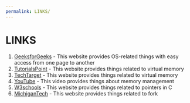 ```yaml
---
permalink: LINKS/
---
```

# LINKS
1. [GeeksforGeeks](https://www.geeksforgeeks.org/operating-systems/) - This website provides OS-related things with easy access from one page to another
2. [TutorialsPoint](https://www.tutorialspoint.com/operating_system/os_virtual_memory.htm) - This website provides things related to virtual memory
3. [TechTarget](https://www.techtarget.com/searchstorage/definition/virtual-memory) - This website provides things related to virtual memory
4. [YouTube](https://www.youtube.com/watch?v=UDPYpf-nsDY) - This video provides things about memory management
5. [W3schools](https://www.w3schools.com/c/c_pointers.php) - This website provides things related to pointers in C
6. [MichiganTech](https://www.csl.mtu.edu/cs4411.ck/www/NOTES/process/fork/create.html) - This website provides things related to fork
